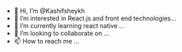 - 👋 Hi, I’m @Kashifsheykh
- 👀 I’m interested in React.js and front end technologies...
- 🌱 I’m currently learning react native ...
- 💞️ I’m looking to collaborate on ...
- 📫 How to reach me ...

<!---
Kashifsheykh/Kashifsheykh is a ✨ special ✨ repository because its `README.md` (this file) appears on your GitHub profile.
You can click the Preview link to take a look at your changes.
--->
